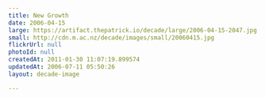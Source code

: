 ```yaml
---
title: New Growth
date: 2006-04-15
large: https://artifact.thepatrick.io/decade/large/2006-04-15-2047.jpg
small: http://cdn.m.ac.nz/decade/images/small/20060415.jpg
flickrUrl: null
photoId: null
createdAt: 2011-01-30 11:07:19.899574
updatedAt: 2006-07-11 05:50:26
layout: decade-image

---
```


